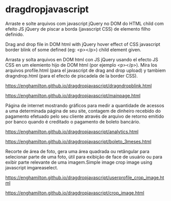 # dragdropjavascript

Arraste e solte arquivos com javascript jQuery no DOM do HTML child com efeito JS jQuery de piscar a borda (javascript CSS) 
de elemento filho definido.

Drag and drop file in DOM html with jQuery hover effect of CSS javascript border blink of some defined (eg: \<p><\/p>) child element given.

Arrasta y solta arquivos en DOM html con JS jQuery usando el efecto JS CSS en um elemiento hijo de DOM html (por ejemplo \<p><\/p>).
Mira los arquivos profile.html (para el javascript de drag and drop upload) y tambiem dragndrop.html (para el efecto de piscadela
de la border CSS).

https://enghamilton.github.io/dragdropjavascript/dragndropblink.html

https://enghamilton.github.io/dragdropjavascript/mainpage.html

Página de internet mostrando gráficos para medir a quantidade de acessos a uma determinada página de seu site, contagem de dinheiro 
recebido do pagamento efetuado pelo seu cliente através de arquivo de retorno emitido por banco quando é creditado o pagamento de 
boleto bancário.

https://enghamilton.github.io/dragdropjavascript/analytics.html

https://enghamilton.github.io/dragdropjavascript/boleto_3meses.html

Recorte de área de foto, gera uma área quadrada ou retângular para selecionar parte de uma foto, útil para exibição
de face de usuário ou para exibir parte relevante de uma imagem.Simple image crop image using javascript imgareaselect.

https://enghamilton.github.io/dragdropjavascript/userprofile_crop_image.html

https://enghamilton.github.io/dragdropjavascript/crop_image.html

